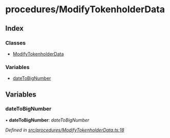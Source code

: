 # procedures/ModifyTokenholderData

## Index

### Classes

* [ModifyTokenholderData](../classes/_procedures_modifytokenholderdata_.modifytokenholderdata.md)

### Variables

* [dateToBigNumber](_procedures_modifytokenholderdata_.md#datetobignumber)

## Variables

### dateToBigNumber

• **dateToBigNumber**: _dateToBigNumber_

_Defined in_ [_src/procedures/ModifyTokenholderData.ts:18_](https://github.com/PolymathNetwork/polymath-sdk/blob/e8bbc1e/src/procedures/ModifyTokenholderData.ts#L18)


